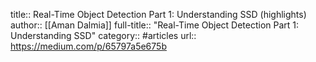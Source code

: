 title:: Real-Time Object Detection Part 1: Understanding SSD (highlights)
author:: [[Aman Dalmia]]
full-title:: "Real-Time Object Detection Part 1: Understanding SSD"
category:: #articles
url:: https://medium.com/p/65797a5e675b
